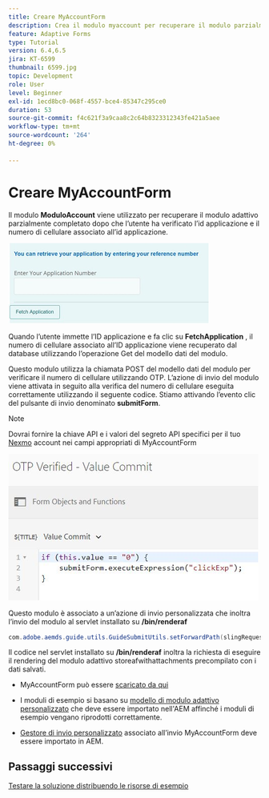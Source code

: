 ```yaml
---
title: Creare MyAccountForm
description: Crea il modulo myaccount per recuperare il modulo parzialmente completato in seguito alla verifica dell’ID applicazione e del numero di telefono.
feature: Adaptive Forms
type: Tutorial
version: 6.4,6.5
jira: KT-6599
thumbnail: 6599.jpg
topic: Development
role: User
level: Beginner
exl-id: 1ecd8bc0-068f-4557-bce4-85347c295ce0
duration: 53
source-git-commit: f4c621f3a9caa8c2c64b8323312343fe421a5aee
workflow-type: tm+mt
source-wordcount: '264'
ht-degree: 0%

---
```


# Creare MyAccountForm

Il modulo **ModuloAccount** viene utilizzato per recuperare il modulo adattivo parzialmente completato dopo che l’utente ha verificato l’id applicazione e il numero di cellulare associato all’id applicazione.

![modulo del mio account](assets/6599.JPG)

Quando l’utente immette l’ID applicazione e fa clic su **FetchApplication** , il numero di cellulare associato all’ID applicazione viene recuperato dal database utilizzando l’operazione Get del modello dati del modulo.

Questo modulo utilizza la chiamata POST del modello dati del modulo per verificare il numero di cellulare utilizzando OTP. L’azione di invio del modulo viene attivata in seguito alla verifica del numero di cellulare eseguita correttamente utilizzando il seguente codice. Stiamo attivando l’evento clic del pulsante di invio denominato **submitForm**.

>[!NOTE]
> Dovrai fornire la chiave API e i valori del segreto API specifici per il tuo [Nexmo](https://dashboard.nexmo.com/) account nei campi appropriati di MyAccountForm

![trigger-submit](assets/trigger-submit.JPG)



Questo modulo è associato a un’azione di invio personalizzata che inoltra l’invio del modulo al servlet installato su **/bin/renderaf**

```java
com.adobe.aemds.guide.utils.GuideSubmitUtils.setForwardPath(slingRequest,"/bin/renderaf",null,null);
```

Il codice nel servlet installato su **/bin/renderaf** inoltra la richiesta di eseguire il rendering del modulo adattivo storeafwithattachments precompilato con i dati salvati.


* MyAccountForm può essere [scaricato da qui](assets/my-account-form.zip)

* I moduli di esempio si basano su [modello di modulo adattivo personalizzato](assets/custom-template-with-page-component.zip) che deve essere importato nell&#39;AEM affinché i moduli di esempio vengano riprodotti correttamente.

* [Gestore di invio personalizzato](assets/custom-submit-my-account-form.zip) associato all’invio MyAccountForm deve essere importato in AEM.

## Passaggi successivi

[Testare la soluzione distribuendo le risorse di esempio](./deploy-this-sample.md)
